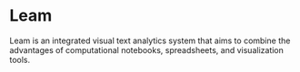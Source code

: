 # Leam
Leam is an integrated visual text analytics system that aims to combine the advantages of computational notebooks, spreadsheets, and visualization tools.

